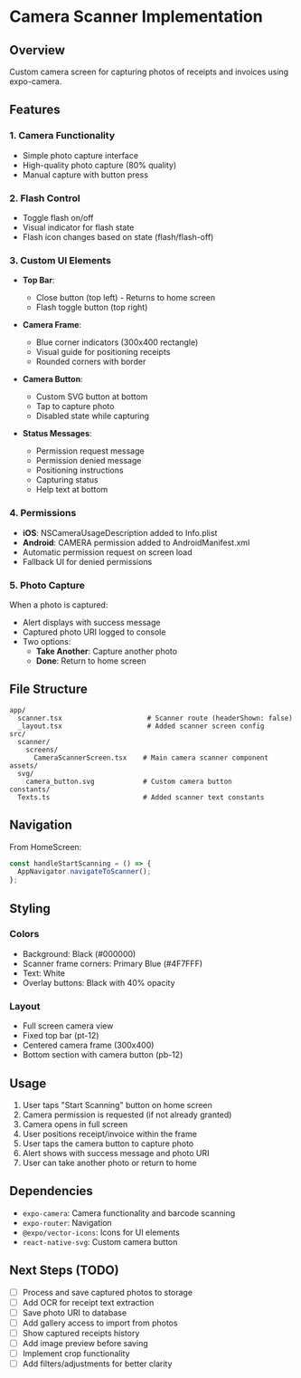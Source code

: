 # Camera Scanner Implementation

## Overview
Custom camera screen for capturing photos of receipts and invoices using expo-camera.

## Features

### 1. **Camera Functionality**
- Simple photo capture interface
- High-quality photo capture (80% quality)
- Manual capture with button press

### 2. **Flash Control**
- Toggle flash on/off
- Visual indicator for flash state
- Flash icon changes based on state (flash/flash-off)

### 3. **Custom UI Elements**
- **Top Bar**:
  - Close button (top left) - Returns to home screen
  - Flash toggle button (top right)
  
- **Camera Frame**:
  - Blue corner indicators (300x400 rectangle)
  - Visual guide for positioning receipts
  - Rounded corners with border
  
- **Camera Button**:
  - Custom SVG button at bottom
  - Tap to capture photo
  - Disabled state while capturing
  
- **Status Messages**:
  - Permission request message
  - Permission denied message
  - Positioning instructions
  - Capturing status
  - Help text at bottom

### 4. **Permissions**
- **iOS**: NSCameraUsageDescription added to Info.plist
- **Android**: CAMERA permission added to AndroidManifest.xml
- Automatic permission request on screen load
- Fallback UI for denied permissions

### 5. **Photo Capture**
When a photo is captured:
- Alert displays with success message
- Captured photo URI logged to console
- Two options:
  - **Take Another**: Capture another photo
  - **Done**: Return to home screen

## File Structure

```
app/
  scanner.tsx                     # Scanner route (headerShown: false)
  _layout.tsx                     # Added scanner screen config
src/
  scanner/
    screens/
      CameraScannerScreen.tsx    # Main camera scanner component
assets/
  svg/
    camera_button.svg            # Custom camera button
constants/
  Texts.ts                       # Added scanner text constants
```

## Navigation

From HomeScreen:
```typescript
const handleStartScanning = () => {
  AppNavigator.navigateToScanner();
};
```

## Styling

### Colors
- Background: Black (#000000)
- Scanner frame corners: Primary Blue (#4F7FFF)
- Text: White
- Overlay buttons: Black with 40% opacity

### Layout
- Full screen camera view
- Fixed top bar (pt-12)
- Centered camera frame (300x400)
- Bottom section with camera button (pb-12)

## Usage

1. User taps "Start Scanning" button on home screen
2. Camera permission is requested (if not already granted)
3. Camera opens in full screen
4. User positions receipt/invoice within the frame
5. User taps the camera button to capture photo
6. Alert shows with success message and photo URI
7. User can take another photo or return to home

## Dependencies

- `expo-camera`: Camera functionality and barcode scanning
- `expo-router`: Navigation
- `@expo/vector-icons`: Icons for UI elements
- `react-native-svg`: Custom camera button

## Next Steps (TODO)

- [ ] Process and save captured photos to storage
- [ ] Add OCR for receipt text extraction
- [ ] Save photo URI to database
- [ ] Add gallery access to import from photos
- [ ] Show captured receipts history
- [ ] Add image preview before saving
- [ ] Implement crop functionality
- [ ] Add filters/adjustments for better clarity

